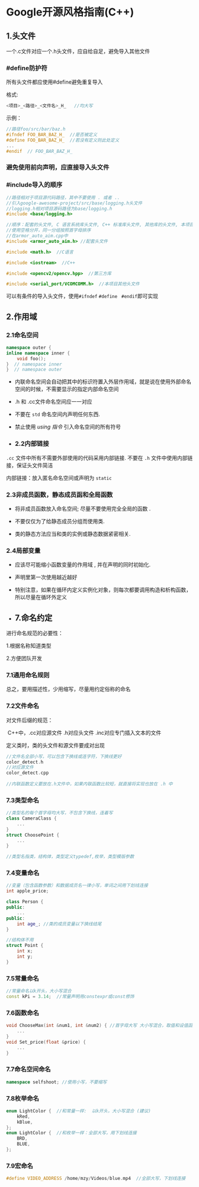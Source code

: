 # Google开源风格指南(C++)

## 1.头文件

一个.c文件对应一个.h头文件，应自给自足，避免导入其他文件

### #define防护符

所有头文件都应使用#define避免重复导入

格式:

```cpp
<项目>_<路径>_<文件名>_H_   //均大写
```

示例：

```cpp
//路径foo/src/bar/baz.h
#ifndef FOO_BAR_BAZ_H_  //是否被定义
#define FOO_BAR_BAZ_H_  //若没有定义则此处定义
...
#endif  // FOO_BAR_BAZ_H_
```

### 避免使用前向声明，应直接导入头文件

### #include导入的顺序

```cpp
//路径相对于项目源代码路径，其中不要使用 . 或者 ..
//引入google-awesome-project/src/base/logging.h头文件
//logging.h相对项目源码路径为base/logging.h
#include <base/logging.h>
```

```cpp
//顺序：配套的头文件, C 语言系统库头文件, C++ 标准库头文件, 其他库的头文件, 本项目的头文件.
//使用空格分开，同一分组按照首字母排序
//在armor_auto_aim.cpp中
#include <armor_auto_aim.h> //配套头文件

#include <math.h>  //C语言

#include <iostream>  //C++

#include <opencv2/opencv.hpp>  //第三方库

#include <serial_port/VCOMCOMM.h>  //本项目其他头文件
```

可以有条件的导入头文件，使用``#ifndef`` ``#define`` `` #endif``即可实现

## 2.作用域

### 2.1命名空间

```cpp
namespace outer {
inline namespace inner {
    void foo();
}  // namespace inner
}  // namespace outer
```

- 内联命名空间会自动把其中的标识符置入外层作用域，就是说在使用外部命名空间的时候，不需要显示的指定内部命名空间

- .h 和 .cc文件命名空间应一一对应

- 不要在 `std` 命名空间内声明任何东西.

- 禁止使用 *using 指令* 引入命名空间的所有符号

- ### 2.2内部链接


`.cc` 文件中所有不需要外部使用的代码采用内部链接. 不要在 `.h` 文件中使用内部链接，保证头文件简洁

内部链接：放入匿名命名空间或声明为 `static`

### 2.3非成员函数，静态成员函和全局函数

- 将非成员函数放入命名空间; 尽量不要使用完全全局的函数 .

- 不要仅仅为了给静态成员分组而使用类. 
- 类的静态方法应当和类的实例或静态数据紧密相关.

### 2.4局部变量

- 应该尽可能缩小函数变量的作用域 , 并在声明的同时初始化.

- 声明里第一次使用越近越好

- 特别注意，如果在循环内定义实例化对象，则每次都要调用构造和析构函数，所以尽量在循环外定义

- ## 7.命名约定


进行命名规范的必要性：

1.根据名称知道类型

2.方便团队开发

### **7.1通用命名规则**

总之，要用描述性，少用缩写，尽量用约定俗称的命名

### **7.2文件命名**

对文件后缀的规范：

​	C++中，.cc对应源文件  .h对应头文件  .inc对应专门插入文本的文件

定义类时，类的头文件和源文件要成对出现

```cpp
//文件名全部小写，可以包含下换线或连字符，下换线更好
color_detect.h
//对应源文件
color_detect.cpp
    
//内联函数定义要放在.h文件中，如果内联函数比较短，就直接将实现也放在 .h 中
```

### **7.3类型命名**

```cpp
//类型名的每个首字母均大写，不包含下换线，连着写
class CameraClass {
    ...
}
struct ChoosePoint {
    ...
}

//类型名指类，结构体，类型定义typedef,枚举，类型模版参数
```

### **7.4变量命名**

```cpp
//变量（包含函数参数）和数据成员名一律小写，单词之间用下划线连接
int apple_price;

class Person {
public:
    ...
public:
    int age_; //类的成员变量以下换线结尾
}

//结构体不用
struct Point { 
    int x;
    int y;
}
```

### **7.5常量命名**

```cpp
//常量命名以k开头，大小写混合
const kPi = 3.14;  //常量声明用constexpr或const修饰
```

### **7.6函数命名**

```cpp
void ChooseMax(int &num1, int &num2) { //首字母大写 大小写混合，取值和设值函数则要求与变量名匹配
    ...
}
void Set_price(float &price) {
    ...
}
```

### **7.7命名空间命名**

```cpp
namespace selfshoot; //使用小写，不要缩写
```

### **7.8枚举命名**

```cpp
enum LightColor {  //和常量一样:  以k开头，大小写混合 (建议)
    kRed,
    kBlue,
};
enum LightColor {  //和枚举一样：全部大写，用下划线连接
    BRD,
    BLUE,
};
```

### **7.9宏命名**

```CPP
#define VIDEO_ADDRESS /home/mzy/Videos/blue.mp4  //全部大写，下划线连接
```





